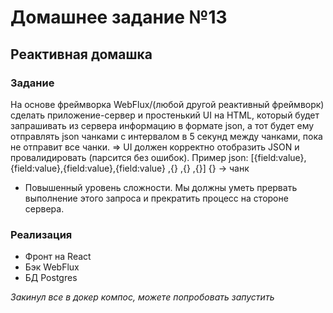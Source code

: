 # Домашнее задание №13
## Реактивная домашка
### Задание
На основе фреймворка WebFlux/(любой другой реактивный фреймворк)
сделать приложение-сервер и простенький UI на HTML, который будет
запрашивать из сервера информацию в формате json, а тот будет ему
отправлять json чанками с интервалом в 5 секунд между чанками, пока не
отправит все чанки.
=> UI должен корректно отобразить JSON и провалидировать (парсится без
ошибок).
Пример json: [{field:value},{field:value},{field:value},{field:value} ,{} ,{} ,{}]
{} -> чанк
* Повышенный уровень сложности. Мы должны уметь прервать выполнение
  этого запроса и прекратить процесс на стороне сервера.

### Реализация
+ Фронт на React
+ Бэк WebFlux
+ БД Postgres

*Закинул все в докер компос, можете попробовать запустить*

